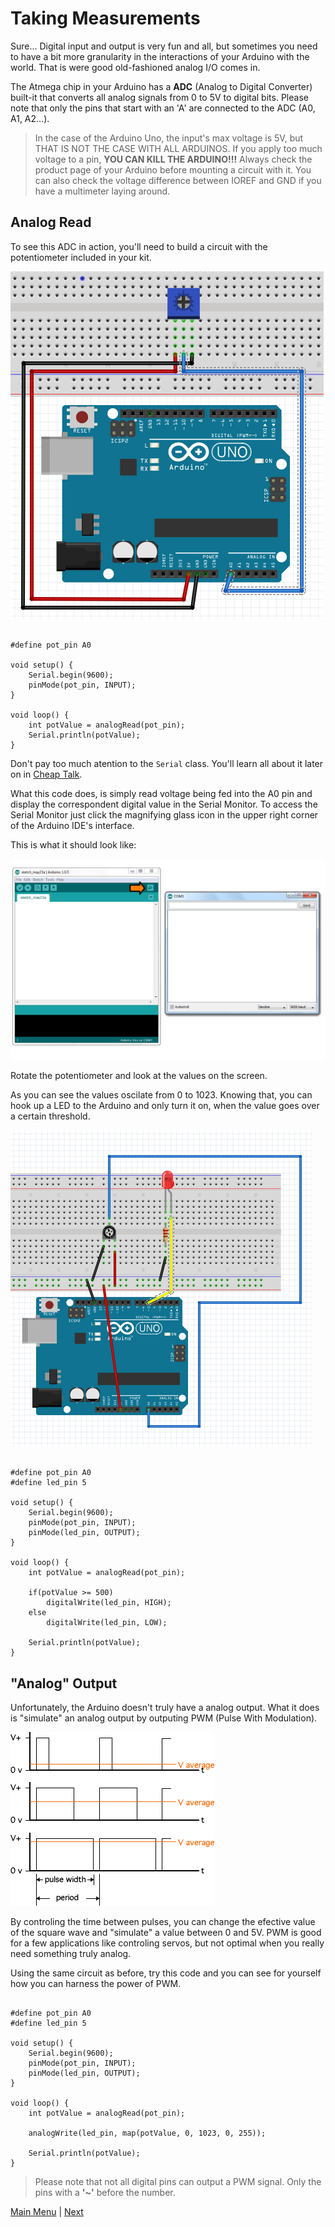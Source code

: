 # Taking Measurements

Sure... Digital input and output is very fun and all, but sometimes you need to have a bit more granularity in the interactions of your Arduino with the world.
That is were good old-fashioned analog I/O comes in.

The Atmega chip in your Arduino has a **ADC** (Analog to Digital Converter) built-it that converts all analog signals from 0 to 5V to digital bits. Please note that only the pins that start with an 'A' are connected to the ADC (A0, A1, A2...).

> In the case of the Arduino Uno, the input's max voltage is 5V, but THAT IS NOT THE CASE WITH ALL ARDUINOS. If you apply too much voltage to a pin, **YOU CAN KILL THE ARDUINO!!!** Always check the product page of your Arduino before mounting a circuit with it. You can also check the voltage difference between IOREF and GND if you have a multimeter laying around.

## Analog Read

To see this ADC in action, you'll need to build a circuit with the potentiometer included in your kit.

![Trimpot](./images/Trimpot.png "Trimpot") </br>

```Arduino

#define pot_pin A0

void setup() {
    Serial.begin(9600);
    pinMode(pot_pin, INPUT);
}

void loop() {
    int potValue = analogRead(pot_pin);
    Serial.println(potValue);
}
```

Don't pay too much atention to the ```Serial``` class. You'll learn all about it later on in [Cheap Talk](./content/cheapTalk.md).

What this code does, is simply read voltage being fed into the A0 pin and display the correspondent digital value in the Serial Monitor. To access the Serial Monitor just click the magnifying glass icon in the upper right corner of the Arduino IDE's interface.

This is what it should look like:

![Serial Monitor](./images/serial_monitor.png "Serial monitor") </br>

Rotate the potentiometer and look at the values on the screen.

As you can see the values oscilate from 0 to 1023. Knowing that, you can hook up a LED to the Arduino and only turn it on, when the value goes over a certain threshold.

![Trimpot and LED](./images/trimpot.png "Trimpot and LED") </br>

```Arduino

#define pot_pin A0
#define led_pin 5

void setup() {
    Serial.begin(9600);
    pinMode(pot_pin, INPUT);
    pinMode(led_pin, OUTPUT);
}

void loop() {
    int potValue = analogRead(pot_pin);

    if(potValue >= 500)
        digitalWrite(led_pin, HIGH);
    else
        digitalWrite(led_pin, LOW);

    Serial.println(potValue);
}
```

## "Analog" Output

Unfortunately, the Arduino doesn't truly have a analog output. What it does is "simulate" an analog output by outputing PWM (Pulse With Modulation).

![PWM](./images/pwm.gif "PWM") </br>

By controling the time between pulses, you can change the efective value of the square wave and "simulate" a value between 0 and 5V. PWM is good for a few applications like controling servos, but not optimal when you really need something truly analog.

Using the same circuit as before, try this code and you can see for yourself how you can harness the power of PWM.

```Arduino

#define pot_pin A0
#define led_pin 5

void setup() {
    Serial.begin(9600);
    pinMode(pot_pin, INPUT);
    pinMode(led_pin, OUTPUT);
}

void loop() {
    int potValue = analogRead(pot_pin);

    analogWrite(led_pin, map(potValue, 0, 1023, 0, 255));

    Serial.println(potValue);
}
```

> Please note that not all digital pins can output a PWM signal. Only the pins with a **'~'** before the number.

[Main Menu](../README.md) | [Next](./musicalGenius.md)
